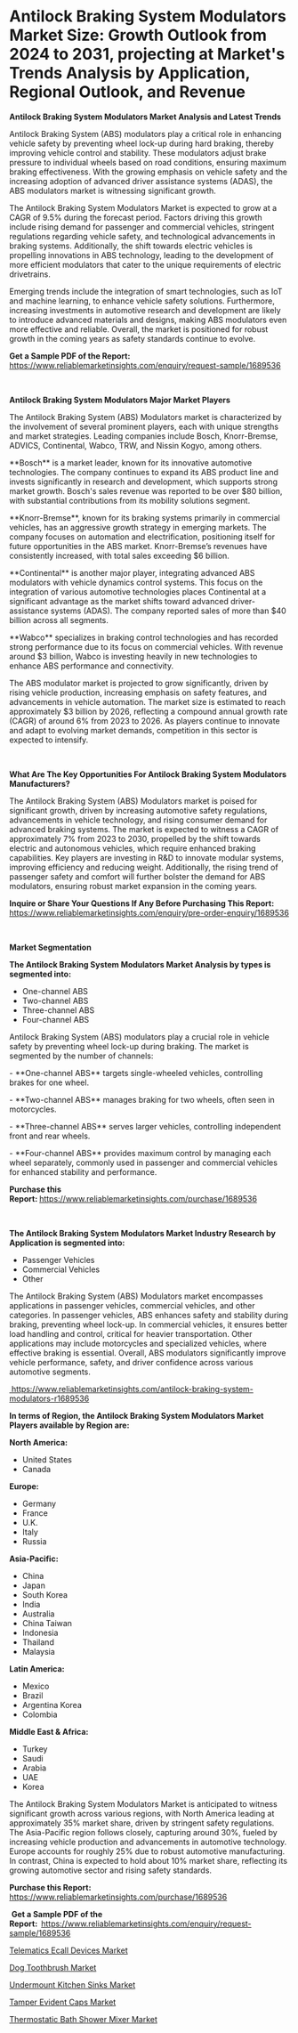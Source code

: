 <p><h1>Antilock Braking System Modulators Market Size: Growth Outlook from 2024 to 2031, projecting at Market's Trends Analysis by Application, Regional Outlook, and Revenue</h1></p><p><strong>Antilock Braking System Modulators Market Analysis and Latest Trends</strong></p>
<p><p>Antilock Braking System (ABS) modulators play a critical role in enhancing vehicle safety by preventing wheel lock-up during hard braking, thereby improving vehicle control and stability. These modulators adjust brake pressure to individual wheels based on road conditions, ensuring maximum braking effectiveness. With the growing emphasis on vehicle safety and the increasing adoption of advanced driver assistance systems (ADAS), the ABS modulators market is witnessing significant growth.</p><p>The Antilock Braking System Modulators Market is expected to grow at a CAGR of 9.5% during the forecast period. Factors driving this growth include rising demand for passenger and commercial vehicles, stringent regulations regarding vehicle safety, and technological advancements in braking systems. Additionally, the shift towards electric vehicles is propelling innovations in ABS technology, leading to the development of more efficient modulators that cater to the unique requirements of electric drivetrains.</p><p>Emerging trends include the integration of smart technologies, such as IoT and machine learning, to enhance vehicle safety solutions. Furthermore, increasing investments in automotive research and development are likely to introduce advanced materials and designs, making ABS modulators even more effective and reliable. Overall, the market is positioned for robust growth in the coming years as safety standards continue to evolve.</p></p>
<p><strong>Get a Sample PDF of the Report:&nbsp;</strong> <a href="https://www.reliablemarketinsights.com/enquiry/request-sample/1689536?utm_campaign=1393&utm_medium=2&utm_source=Github&utm_content=ia&utm_term=17102024&utm_id=antilock-braking-system-modulators">https://www.reliablemarketinsights.com/enquiry/request-sample/1689536</a></p>
<p>&nbsp;</p>
<p><strong>Antilock Braking System Modulators Major Market Players</strong></p>
<p><p>The Antilock Braking System (ABS) Modulators market is characterized by the involvement of several prominent players, each with unique strengths and market strategies. Leading companies include Bosch, Knorr-Bremse, ADVICS, Continental, Wabco, TRW, and Nissin Kogyo, among others.</p><p>**Bosch** is a market leader, known for its innovative automotive technologies. The company continues to expand its ABS product line and invests significantly in research and development, which supports strong market growth. Bosch's sales revenue was reported to be over $80 billion, with substantial contributions from its mobility solutions segment.</p><p>**Knorr-Bremse**, known for its braking systems primarily in commercial vehicles, has an aggressive growth strategy in emerging markets. The company focuses on automation and electrification, positioning itself for future opportunities in the ABS market. Knorr-Bremse’s revenues have consistently increased, with total sales exceeding $6 billion.</p><p>**Continental** is another major player, integrating advanced ABS modulators with vehicle dynamics control systems. This focus on the integration of various automotive technologies places Continental at a significant advantage as the market shifts toward advanced driver-assistance systems (ADAS). The company reported sales of more than $40 billion across all segments.</p><p>**Wabco** specializes in braking control technologies and has recorded strong performance due to its focus on commercial vehicles. With revenue around $3 billion, Wabco is investing heavily in new technologies to enhance ABS performance and connectivity.</p><p>The ABS modulator market is projected to grow significantly, driven by rising vehicle production, increasing emphasis on safety features, and advancements in vehicle automation. The market size is estimated to reach approximately $3 billion by 2026, reflecting a compound annual growth rate (CAGR) of around 6% from 2023 to 2026. As players continue to innovate and adapt to evolving market demands, competition in this sector is expected to intensify.</p></p>
<p>&nbsp;</p>
<p><strong>What Are The Key Opportunities For Antilock Braking System Modulators Manufacturers?</strong></p>
<p><p>The Antilock Braking System (ABS) Modulators market is poised for significant growth, driven by increasing automotive safety regulations, advancements in vehicle technology, and rising consumer demand for advanced braking systems. The market is expected to witness a CAGR of approximately 7% from 2023 to 2030, propelled by the shift towards electric and autonomous vehicles, which require enhanced braking capabilities. Key players are investing in R&D to innovate modular systems, improving efficiency and reducing weight. Additionally, the rising trend of passenger safety and comfort will further bolster the demand for ABS modulators, ensuring robust market expansion in the coming years.</p></p>
<p><strong>Inquire or Share Your Questions If Any Before Purchasing This Report:</strong> <a href="https://www.reliablemarketinsights.com/enquiry/pre-order-enquiry/1689536?utm_campaign=1393&utm_medium=2&utm_source=Github&utm_content=ia&utm_term=17102024&utm_id=antilock-braking-system-modulators">https://www.reliablemarketinsights.com/enquiry/pre-order-enquiry/1689536</a></p>
<p>&nbsp;</p>
<p><strong>Market Segmentation</strong></p>
<p><strong>The Antilock Braking System Modulators Market Analysis by types is segmented into:</strong></p>
<p><ul><li>One-channel ABS</li><li>Two-channel ABS</li><li>Three-channel ABS</li><li>Four-channel ABS</li></ul></p>
<p><p>Antilock Braking System (ABS) modulators play a crucial role in vehicle safety by preventing wheel lock-up during braking. The market is segmented by the number of channels: </p><p>- **One-channel ABS** targets single-wheeled vehicles, controlling brakes for one wheel. </p><p>- **Two-channel ABS** manages braking for two wheels, often seen in motorcycles. </p><p>- **Three-channel ABS** serves larger vehicles, controlling independent front and rear wheels. </p><p>- **Four-channel ABS** provides maximum control by managing each wheel separately, commonly used in passenger and commercial vehicles for enhanced stability and performance.</p></p>
<p><strong>Purchase this Report:&nbsp;</strong><a href="https://www.reliablemarketinsights.com/purchase/1689536?utm_campaign=1393&utm_medium=2&utm_source=Github&utm_content=ia&utm_term=17102024&utm_id=antilock-braking-system-modulators">https://www.reliablemarketinsights.com/purchase/1689536</a></p>
<p>&nbsp;</p>
<p><strong>The Antilock Braking System Modulators Market Industry Research by Application is segmented into:</strong></p>
<p><ul><li>Passenger Vehicles</li><li>Commercial Vehicles</li><li>Other</li></ul></p>
<p><p>The Antilock Braking System (ABS) Modulators market encompasses applications in passenger vehicles, commercial vehicles, and other categories. In passenger vehicles, ABS enhances safety and stability during braking, preventing wheel lock-up. In commercial vehicles, it ensures better load handling and control, critical for heavier transportation. Other applications may include motorcycles and specialized vehicles, where effective braking is essential. Overall, ABS modulators significantly improve vehicle performance, safety, and driver confidence across various automotive segments.</p></p>
<p><a href="https://www.reliablemarketinsights.com/antilock-braking-system-modulators-r1689536?utm_campaign=1393&utm_medium=2&utm_source=Github&utm_content=ia&utm_term=17102024&utm_id=antilock-braking-system-modulators">&nbsp;https://www.reliablemarketinsights.com/antilock-braking-system-modulators-r1689536</a></p>
<p><strong>In terms of Region, the Antilock Braking System Modulators Market Players available by Region are:</strong></p>
<p>
    <p> <strong> North America: </strong>
        <ul>
            <li>United States</li>
            <li>Canada</li>
        </ul>
        </p> 
    <p> <strong> Europe: </strong>
        <ul>
            <li>Germany</li>
            <li>France</li>
            <li>U.K.</li>
            <li>Italy</li>
            <li>Russia</li>
        </ul>
        </p> 
    <p> <strong> Asia-Pacific: </strong>
        <ul>
            <li>China</li>
            <li>Japan</li>
            <li>South Korea</li>
            <li>India</li>
            <li>Australia</li>
            <li>China Taiwan</li>
            <li>Indonesia</li>
            <li>Thailand</li>
            <li>Malaysia</li>
        </ul>
        </p> 
    <p> <strong> Latin America: </strong>
        <ul>
            <li>Mexico</li>
            <li>Brazil</li>
            <li>Argentina Korea</li>
            <li>Colombia</li>
        </ul>
        </p> 
    <p> <strong> Middle East & Africa: </strong>
        <ul>
            <li>Turkey</li>
            <li>Saudi</li>
            <li>Arabia</li>
            <li>UAE</li>
            <li>Korea</li>
        </ul>
    </p>
    </p>
<p><p>The Antilock Braking System Modulators Market is anticipated to witness significant growth across various regions, with North America leading at approximately 35% market share, driven by stringent safety regulations. The Asia-Pacific region follows closely, capturing around 30%, fueled by increasing vehicle production and advancements in automotive technology. Europe accounts for roughly 25% due to robust automotive manufacturing. In contrast, China is expected to hold about 10% market share, reflecting its growing automotive sector and rising safety standards.</p></p>
<p><strong>Purchase this Report: </strong><a href="https://www.reliablemarketinsights.com/purchase/1689536?utm_campaign=1393&utm_medium=2&utm_source=Github&utm_content=ia&utm_term=17102024&utm_id=antilock-braking-system-modulators">https://www.reliablemarketinsights.com/purchase/1689536</a></p>
<p>&nbsp;<strong>Get a Sample PDF of the Report:&nbsp;&nbsp;</strong><a href="https://www.reliablemarketinsights.com/enquiry/request-sample/1689536?utm_campaign=1393&utm_medium=2&utm_source=Github&utm_content=ia&utm_term=17102024&utm_id=antilock-braking-system-modulators">https://www.reliablemarketinsights.com/enquiry/request-sample/1689536</a></p>
<p><strong></strong></p>
<p><p><a href="https://github.com/BellAuer/Market-Research-Report-List-1/blob/main/telematics-ecall-devices-market.md?utm_campaign=1393&utm_medium=2&utm_source=Github&utm_content=ia&utm_term=17102024&utm_id=antilock-braking-system-modulators">Telematics Ecall Devices Market</a></p><p><a href="https://www.linkedin.com/pulse/dog-toothbrush-market-evolution-key-trends-regional-6mevc?utm_campaign=1393&utm_medium=2&utm_source=Github&utm_content=ia&utm_term=17102024&utm_id=antilock-braking-system-modulators">Dog Toothbrush Market</a></p><p><a href="https://www.linkedin.com/pulse/global-undermount-kitchen-sinks-industry-analysis-report-im5wf?utm_campaign=1393&utm_medium=2&utm_source=Github&utm_content=ia&utm_term=17102024&utm_id=antilock-braking-system-modulators">Undermount Kitchen Sinks Market</a></p><p><a href="https://www.linkedin.com/pulse/booming-tamper-evident-caps-market-sector-analysis-growth-q6itc?utm_campaign=1393&utm_medium=2&utm_source=Github&utm_content=ia&utm_term=17102024&utm_id=antilock-braking-system-modulators">Tamper Evident Caps Market</a></p><p><a href="https://www.linkedin.com/pulse/global-thermostatic-bath-shower-mixer-market-trends-analysis-ttnfe?utm_campaign=1393&utm_medium=2&utm_source=Github&utm_content=ia&utm_term=17102024&utm_id=antilock-braking-system-modulators">Thermostatic Bath Shower Mixer Market</a></p></p>
